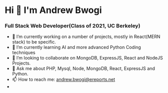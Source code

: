 # Hi 👋 I'm Andrew Bwogi
### Full Stack Web Developer(Class of 2021, UC Berkeley)

- 🔭 I’m currently working on a number of projects, mostly in React(MERN stack) to be specific.
- 🌱 I’m currently learning AI and more advanced Python Coding techniques
- 👯 I’m looking to collaborate on MongoDB, ExpressJS, React and NodeJS Projects.
- 💬 Ask me about PHP, Mysql, Node, MongoDB, React, ExpressJS and Python.
- 📫 How to reach me: andrew.bwogi@ereports.net
- 
<!-- 🤔 I’m looking for help with ...
- 😄 Pronouns: ...
- ⚡ Fun fact: ... -->
